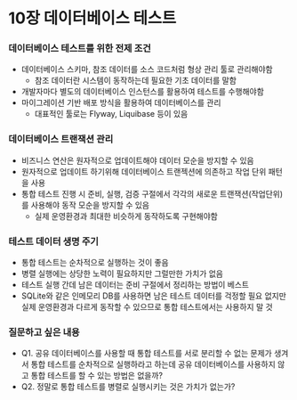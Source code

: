 # 10장 데이터베이스 테스트

### 데이터베이스 테스트를 위한 전제 조건

* 데이터베이스 스키마, 참조 데이터를 소스 코드처럼 형상 관리 툴로 관리해야함
    * 참조 데이터란 시스템이 동작하는데 필요한 기초 데이터를 말함
* 개발자마다 별도의 데이터베이스 인스턴스를 활용하여 테스트를 수행해야함
* 마이그레이션 기반 배포 방식을 활용하여 데이터베이스를 관리
    * 대표적인 툴로는 Flyway, Liquibase 등이 있음

### 데이터베이스 트랜잭션 관리

* 비즈니스 연산은 원자적으로 업데이트해야 데이터 모순을 방지할 수 있음
* 원자적으로 업데이트 하기위해 데이터베이스 트랜젝션에 의존하고 작업 단위 패턴을 사용
* 통합 테스트 진행 시 준비, 실행, 검증 구절에서 각각의 새로운 트랜잭션(작업단위)를 사용해야 동작 모순을 방지할 수 있음
    * 실제 운영환경과 최대한 비슷하게 동작하도록 구현해야함

### 테스트 데이터 생명 주기

* 통합 테스트는 순차적으로 실행하는 것이 좋음
* 병렬 실행에는 상당한 노력이 필요하지만 그럴만한 가치가 없음
* 테스트 실행 간데 남은 데이터는 준비 구절에서 정리하는 방법이 베스트
* SQLite와 같은 인메모리 DB를 사용하면 남은 테스트 데이터를 걱정할 필요 없지만 실제 운영환경과 다르게 동작할 수 있으므로 통합 테스트에서는 사용하지 말 것

### 질문하고 싶은 내용

* Q1. 공유 데이터베이스를 사용할 때 통합 테스트를 서로 분리할 수 없는 문제가 생겨서 통합 테스트를 순차적으로 실행하라고 하는데 공유 데이터베이스를 사용하지 않고 통합 테스트를 할 수 있는 방법은 없을까?
* Q2. 정말로 통합 테스트를 병렬로 실행시키는 것은 가치가 없는가?

  